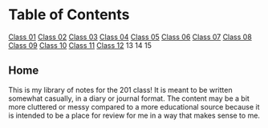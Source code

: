 # Table of Contents

[Class 01](class-01.md)
[Class 02](class-02.md)
[Class 03](class-03.md)
[Class 04](class-04.md)
[Class 05](class-05.md)
[Class 06](class-06.md)
[Class 07](class-07.md)
[Class 08](class-08.md)
[Class 09](class-09.md)
[Class 10](class-10.md)
[Class 11](class-11.md)
[Class 12](class-12.md)
13
14
15

## Home

This is my library of notes for the 201 class! It is meant to be written somewhat casually, in a diary or journal format. The content may be a bit more cluttered or messy compared to a more educational source because it is intended to be a place for review for me in a way that makes sense to me.
